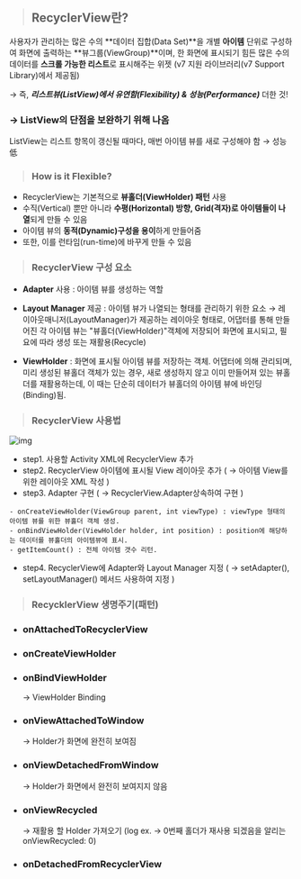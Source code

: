> ## RecyclerView란?

사용자가 관리하는 많은 수의 **데이터 집합(Data Set)**을 개별 **아이템** 단위로 구성하여
화면에 출력하는 **뷰그룹(ViewGroup)**이며, 한 화면에 표시되기 힘든 많은 수의 데이터를
**스크롤 가능한 리스트**로 표시해주는 위젯 (v7 지원 라이브러리(v7 Support Library)에서 제공됨)

→ 즉, ***리스트뷰(ListView)에서 유연함(Flexibility) & 성능(Performance)*** 더한 것!

### → ListView의 단점을 보완하기 위해 나옴

ListView는 리스트 항목이 갱신될 때마다, 매번 아이템 뷰를 새로 구성해야 함 → 성능 低



> ### How is it Flexible?

- RecyclerView는 기본적으로 **뷰홀더(ViewHolder) 패턴** 사용
- 수직(Vertical) 뿐만 아니라 **수평(Horizontal) 방향, Grid(격자)로 아이템들이 나열**되게 만들 수 있음
- 아이템 뷰의 **동적(Dynamic)구성을 용이**하게 만들어줌
- 또한, 이를 런타임(run-time)에 바꾸게 만들 수 있음



> ### RecyclerView 구성 요소

- **Adapter** 사용 : 아이템 뷰를 생성하는 역할

- **Layout Manager** 제공 : 아이템 뷰가 나열되는 형태를 관리하기 위한 요소
  → 레이아웃매니저(LayoutManager)가 제공하는 레이아웃 형태로, 어댑터를 통해 만들어진 각 아이템 뷰는 "뷰홀더(ViewHolder)"객체에 저장되어 화면에 표시되고, 필요에 따라 생성 또는 재활용(Recycle)

- **ViewHolder** : 화면에 표시될 아이템 뷰를 저장하는 객체. 어댑터에 의해 관리되며, 미리 생성된 뷰홀더 객체가 있는 경우, 새로 생성하지 않고 이미 만들어져 있는 뷰홀더를 재활용하는데, 이 때는 단순히 데이터가 뷰홀더의 아이템 뷰에 바인딩(Binding)됨.

  

> ### RecyclerView 사용법

![img](https://velog.velcdn.com/images%2Fryalya%2Fpost%2Fecc92863-f914-4356-b4f3-722a9d7ca11c%2Fimage.png)

- step1. 사용할 Activity XML에 RecyclerView 추가
- step2. RecyclerView 아이템에 표시될 View 레이아웃 추가
  ( → 아이템 View를 위한 레이아웃 XML 작성 )
- step3. Adapter 구현
  ( → RecyclerView.Adapter상속하여 구현 )

```null
- onCreateViewHolder(ViewGroup parent, int viewType) : viewType 형태의 아이템 뷰를 위한 뷰홀더 객체 생성. 
- onBindViewHolder(ViewHolder holder, int position) : position에 해당하는 데이터를 뷰홀더의 아이템뷰에 표시.
- getItemCount() : 전체 아이템 갯수 리턴.
```

- step4. RecyclerView에 Adapter와 Layout Manager 지정
  ( → setAdapter(), setLayoutManager() 메서드 사용하여 지정 )



> ### RecycklerView 생명주기(패턴)

- ### onAttachedToRecyclerView

- ### onCreateViewHolder

- ### onBindViewHolder

  → ViewHolder Binding

- ### onViewAttachedToWindow

  → Holder가 화면에 완전히 보여짐

- ### onViewDetachedFromWindow

  → Holder가 화면에서 완전히 보여지지 않음

- ### onViewRecycled

  → 재활용 할 Holder 가져오기
  (log ex. → 0번째 홀더가 재사용 되겠음을 알리는 onViewRecycled: 0)

- ### onDetachedFromRecyclerView